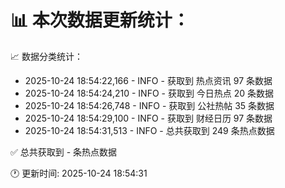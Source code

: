 📊 本次数据更新统计：
==========================

📈 数据分类统计：
- 2025-10-24 18:54:22,166 - INFO - 获取到 热点资讯 97 条数据
- 2025-10-24 18:54:24,210 - INFO - 获取到 今日热点 20 条数据
- 2025-10-24 18:54:26,748 - INFO - 获取到 公社热帖 35 条数据
- 2025-10-24 18:54:29,100 - INFO - 获取到 财经日历 97 条数据
- 2025-10-24 18:54:31,513 - INFO - 总共获取到 249 条热点数据

✅ 总共获取到 - 条热点数据

🕐 更新时间: 2025-10-24 18:54:31
